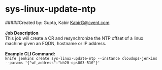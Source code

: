 # **sys-linux-update-ntp**
#####Created by: Gupta, Kabir KabirG@cvent.com  
<br>
**Job Description**<br>
This job will create a CR and resynchronize the NTP offset of a linux machine given an FQDN, hostname or IP address.<br>
<br>
**Example CLI Command:**
<br>
`knife jenkins create sys-linux-update-ntp --instance cloudops-jenkins --params '{"wf_address":"bh20-cps003-510"}'`  
